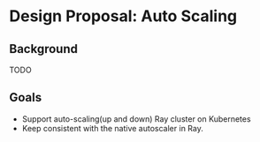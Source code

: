# Design Proposal: Auto Scaling

## Background

TODO

## Goals

- Support auto-scaling(up and down) Ray cluster on Kubernetes
- Keep consistent with the native autoscaler in Ray.
